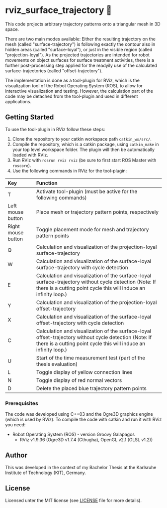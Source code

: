 # rviz_surface_trajectory :arrows_counterclockwise:
This code projects arbitrary trajectory patterns onto a triangular mesh in 3D space.

There are two main modes available:
Either the resulting trajectory on the mesh (called "surface-trajectory") is following exactly the contour also in hidden areas
(called "surface-loyal"), or just in the visible region (called "projection-loyal"). As the projected trajectories are intended
for robot movements on object surfaces for surface treatment activities, there is a further post-processing step applied for the
readyily use of the calculated surface-trajectories (called "offset-trajectory").

The implementation is done as a tool-plugin for RViz, which is the visualization tool of the Robot Operating System (ROS),
to allow for interactive visualization and testing. However, the calculation part of the code may be detached from the
tool-plugin and used in different applications.

## Getting Started
To use the tool-plugin in RViz follow these steps:
1. Clone the repository to your catkin workspace path `catkin_ws/src/`.
2. Compile the repository, which is a catkin package, using `catkin_make` in your top level workspace folder. The plugin will
then be automatically loaded with RViz.
3. Run RViz with `rosrun rviz rviz` (be sure to first start ROS Master with `roscore`).
4. Use the following commands in RViz for the tool-plugin:

Key                | Function
:----------------- | :------------------------------------------------------------------
T                  | Activate tool-plugin (must be active for the following commands)
Left mouse button  | Place mesh or trajectory pattern points, respectively
Right mouse button | Toggle placement mode for mesh and trajectory pattern points
Q                  | Calculation and visualization of the projection-loyal surface-trajectory
W                  | Calculation and visualization of the surface-loyal surface-trajectory with cycle detection
E                  | Calculation and visualization of the surface-loyal surface-trajectory without cycle detection (Note: If there is a cutting point cycle this will induce an infinity loop.)
Y                  | Calculation and visualization of the projection-loyal offset-trajectory
X                  | Calculation and visualization of the surface-loyal offset-trajectory with cycle detection
C                  | Calculation and visualization of the surface-loyal offset-trajectory without cycle detection (Note: If there is a cutting point cycle this will induce an infinity loop.)
U                  | Start of the time measurement test (part of the thesis evaluation)
L                  | Toggle display of yellow connection lines
N                  | Toggle display of red normal vectors
D                  | Delete the placed blue trajectory pattern points

### Prerequisites
The code was developed using C++03 and the Ogre3D graphics engine (which is used by RViz). To compile the code with catkin and
run it with RViz you need:

* Robot Operating System (ROS) - version Groovy Galapagos
  * RViz v1.9.36 (Ogre3D v1.7.4 (Cthugha), OpenGL v2.1 (GLSL v1.2))
  
## Author
This was developed in the context of my Bachelor Thesis at the Karlsruhe Institute of Technology (KIT), Germany.

## License
Licensed unter the MIT license (see [LICENSE](LICENSE) file for more details).

